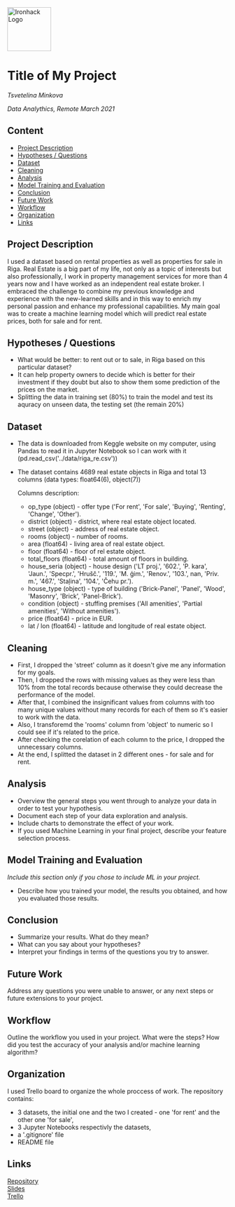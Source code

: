 <img src="https://bit.ly/2VnXWr2" alt="Ironhack Logo" width="100"/>

# Title of My Project
*Tsvetelina Minkova*

*Data Analythics, Remote March 2021*

## Content
- [Project Description](#project-description)
- [Hypotheses / Questions](#hypotheses-questions)
- [Dataset](#dataset)
- [Cleaning](#cleaning)
- [Analysis](#analysis)
- [Model Training and Evaluation](#model-training-and-evaluation)
- [Conclusion](#conclusion)
- [Future Work](#future-work)
- [Workflow](#workflow)
- [Organization](#organization)
- [Links](#links)

## Project Description
I used a dataset based on rental properties as well as properties for sale in Riga. 
Real Estate is a big part of my life, not only as a topic of interests but also professionally, I work in property management services for more than 4 years now and I have worked as an independent real estate broker. I embraced the challenge to combine my previous knowledge and experience with the new-learned skills and in this way to enrich my personal passion and enhance my professional capabilities.
My main goal was to create a machine learning model which will predict real estate prices, both for sale and for rent.

## Hypotheses / Questions
* What would be better: to rent out or to sale, in Riga based on this particular dataset?
* It can help property owners to decide which is better for their investment if they doubt but also to show them some prediction of the prices on the market.
* Splitting the data in training set (80%) to train the model and test its aquracy on unseen data, the testing set (the remain 20%)

## Dataset
* The data is downloaded from Keggle website on my computer, using Pandas to read it in Jupyter Notebook so I can work with it (pd.read_csv('../data/riga_re.csv'))
* The dataset contains 4689 real estate objects in Riga and total 13 columns (data types: float64(6), object(7))
  
  Columns description:
  - op_type (object) - offer type ('For rent', 'For sale', 'Buying', 'Renting', 'Change', 'Other').
  - district (object) - district, where real estate object located.
  - street (object) - address of real estate object.
  - rooms (object) - number of rooms.
  - area (float64) - living area of real estate object.
  - floor (float64) - floor of rel estate object.
  - total_floors (float64) - total amount of floors in building.
  - house_seria (object) - house design ('LT proj.', '602.', 'P. kara', 'Jaun.', 'Specpr.', 'Hrušč.', '119.', 'M. ģim.', 'Renov.', '103.', nan, 'Priv. m.', '467.', 'Staļina',                              '104.', 'Čehu pr.').
  - house_type (object) - type of building ('Brick-Panel', 'Panel', 'Wood', 'Masonry', 'Brick', 'Panel-Brick').
  - condition (object) - stuffing premises ('All amenities', 'Partial amenities', 'Without amenities').
  - price (float64) - price in EUR.
  - lat / lon (float64) - latitude and longitude of real estate object.



## Cleaning
- First, I dropped the 'street' column as it doesn't give me any information for my goals.
- Then, I dropped the rows with missing values as they were less than 10% from the total records because otherwise they could decrease the performance of the model.
- After that, I combined the insignificant values from columns with too many unique values without many records for each of them so it's easier to work with the data.
- Also, I transforemd the 'rooms' column from 'object' to numeric so I could see if it's related to the price.
- After checking the corelation of each column to the price, I dropped the unnecessary columns.
- At the end, I splitted the dataset in 2 different ones - for sale and for rent.

## Analysis
* Overview the general steps you went through to analyze your data in order to test your hypothesis.
* Document each step of your data exploration and analysis.
* Include charts to demonstrate the effect of your work.
* If you used Machine Learning in your final project, describe your feature selection process.

## Model Training and Evaluation
*Include this section only if you chose to include ML in your project.*
* Describe how you trained your model, the results you obtained, and how you evaluated those results.

## Conclusion
* Summarize your results. What do they mean?
* What can you say about your hypotheses?
* Interpret your findings in terms of the questions you try to answer.

## Future Work
Address any questions you were unable to answer, or any next steps or future extensions to your project.

## Workflow
Outline the workflow you used in your project. What were the steps?
How did you test the accuracy of your analysis and/or machine learning algorithm?

## Organization
I used Trello board to organize the whole proccess of work.
The repository contains:
- 3 datasets, the initial one and the two I created - one 'for rent' and the other one 'for sale',
- 3 Jupyter Notebooks respectivly the datasets,
- a '.gitignore' file
- README file


## Links

[Repository](https://github.com/tminkova/Project-Week-8-Final-Project)  
[Slides](https://www.canva.com/design/DAEe76bdL4k/g6HyPCYmkWpWdCDoOJq-wg/edit?layoutQuery=real+estate+presentation)  
[Trello](https://trello.com/b/WGTw5Rhg/final-project)  
